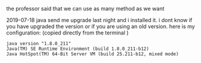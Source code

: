 the professor said that we can use as many method as we want



  2019-07-18  java send me upgrade last night and i installed it.
  i dont know if you have upgraded the version or if you are using an old version.
   here is my configuration: (copied directly from the terminal )

    java version "1.8.0_211"
    Java(TM) SE Runtime Environment (build 1.8.0_211-b12)
    Java HotSpot(TM) 64-Bit Server VM (build 25.211-b12, mixed mode)
